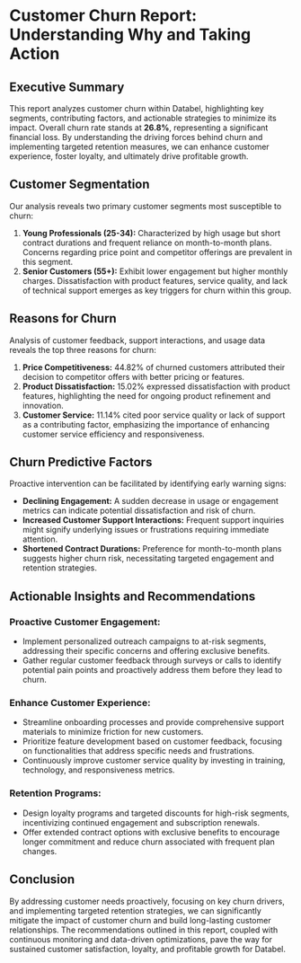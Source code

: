 # Customer Churn Report: Understanding Why and Taking Action

## Executive Summary

This report analyzes customer churn within Databel, highlighting key segments, contributing factors, and actionable strategies to minimize its impact. Overall churn rate stands at **26.8%**, representing a significant financial loss. By understanding the driving forces behind churn and implementing targeted retention measures, we can enhance customer experience, foster loyalty, and ultimately drive profitable growth.

## Customer Segmentation

Our analysis reveals two primary customer segments most susceptible to churn:

1. **Young Professionals (25-34):** Characterized by high usage but short contract durations and frequent reliance on month-to-month plans. Concerns regarding price point and competitor offerings are prevalent in this segment.
2. **Senior Customers (55+):** Exhibit lower engagement but higher monthly charges. Dissatisfaction with product features, service quality, and lack of technical support emerges as key triggers for churn within this group.

## Reasons for Churn

Analysis of customer feedback, support interactions, and usage data reveals the top three reasons for churn:

1. **Price Competitiveness:** 44.82% of churned customers attributed their decision to competitor offers with better pricing or features.
2. **Product Dissatisfaction:** 15.02% expressed dissatisfaction with product features, highlighting the need for ongoing product refinement and innovation.
3. **Customer Service:** 11.14% cited poor service quality or lack of support as a contributing factor, emphasizing the importance of enhancing customer service efficiency and responsiveness.

## Churn Predictive Factors

Proactive intervention can be facilitated by identifying early warning signs:

- **Declining Engagement:** A sudden decrease in usage or engagement metrics can indicate potential dissatisfaction and risk of churn.
- **Increased Customer Support Interactions:** Frequent support inquiries might signify underlying issues or frustrations requiring immediate attention.
- **Shortened Contract Durations:** Preference for month-to-month plans suggests higher churn risk, necessitating targeted engagement and retention strategies.

## Actionable Insights and Recommendations

### Proactive Customer Engagement:
- Implement personalized outreach campaigns to at-risk segments, addressing their specific concerns and offering exclusive benefits.
- Gather regular customer feedback through surveys or calls to identify potential pain points and proactively address them before they lead to churn.

### Enhance Customer Experience:
- Streamline onboarding processes and provide comprehensive support materials to minimize friction for new customers.
- Prioritize feature development based on customer feedback, focusing on functionalities that address specific needs and frustrations.
- Continuously improve customer service quality by investing in training, technology, and responsiveness metrics.

### Retention Programs:
- Design loyalty programs and targeted discounts for high-risk segments, incentivizing continued engagement and subscription renewals.
- Offer extended contract options with exclusive benefits to encourage longer commitment and reduce churn associated with frequent plan changes.

## Conclusion

By addressing customer needs proactively, focusing on key churn drivers, and implementing targeted retention strategies, we can significantly mitigate the impact of customer churn and build long-lasting customer relationships. The recommendations outlined in this report, coupled with continuous monitoring and data-driven optimizations, pave the way for sustained customer satisfaction, loyalty, and profitable growth for Databel.
